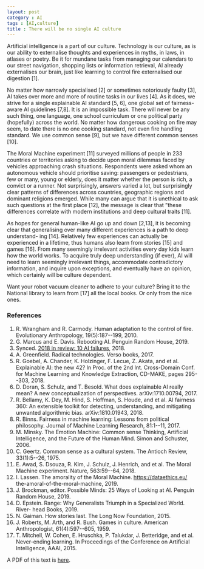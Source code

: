 ```yaml
---
layout: post
category : AI
tags : [AI,culture]
title : There will be no single AI culture
---
```


Artificial intelligence is a part of our culture. Technology is our culture, as is our ability to externalise thoughts and experiences in myths, in laws, in atlases or poetry. Be it for mundane tasks from managing our calendars to our street navigation, shopping lists or information retrieval, AI already externalises our brain, just like learning to control fire externalised our digestion [1].

No matter how narrowly specialised [2] or sometimes notoriously faulty [3], AI takes over more and more of routine tasks in our lives [4]. As it does, we strive for a single explainable AI standard [5, 6], one global set of fairness-aware AI guidelines [7,8]. It is an impossible task. There will never be any such thing, one language, one school curriculum or one political party (hopefully) across the world. No matter how dangerous cooking on fire may seem, to date there is no one cooking standard, not even fire handling standard. We use common sense [9], but we have different common senses [10].

The Moral Machine experiment [11] surveyed millions of people in 233 countries or territories asking to decide upon moral dilemmas faced by vehicles approaching crash situations. Respondents were asked whom an autonomous vehicle should prioritise saving: passengers or pedestrians, few or many, young or elderly, does it matter whether the person is rich, a convict or a runner. Not surprisingly, answers varied a lot, but surprisingly clear patterns of differences across countries, geographic regions and dominant religions emerged. While many can argue that it is unethical to ask such questions at the first place [12], the message is clear that ”these differences correlate with modern institutions and deep cultural traits [11].

As hopes for general human-like AI go up and down [2,13], it is becoming clear that generalising over many different experiences is a path to deep understand- ing [14]. Relatively few experiences can actually be experienced in a lifetime, thus humans also learn from stories [15] and games [16]. From many seemingly irrelevant activities every day kids learn how the world works. To acquire truly deep understanding (if ever), AI will need to learn seemingly irrelevant things, accommodate contradictory information, and inquire upon exceptions, and eventually have an opinion, which certainly will be culture dependent.

Want your robot vacuum cleaner to adhere to your culture? Bring it to the National library to learn from [17] all the local books. Or only from the nice ones.

### References ###

1. R. Wrangham and R. Carmody. Human adaptation to the control of fire. Evolutionary Anthropology, 19(5):187--199, 2010.
2. G. Marcus and E. Davis. Rebooting AI. Penguin Random House, 2019.
3. Synced. [2018 in review: 10 AI failures](https://medium.com/syncedreview/2018-in-review-10-ai-failures-c18faadf5983), 2018.
4. A. Greenfield. Radical technologies. Verso books, 2017.
5. R. Goebel, A. Chander, K. Holzinger, F. Lecue, Z. Akata, and et al. Explainable AI: the new 42? In Proc. of the 2nd Int. Cross-Domain Conf. for Machine Learning and Knowledge Extraction, CD-MAKE, pages 295--303, 2018.
6. D. Doran, S. Schulz, and T. Besold. What does explainable AI really mean? A new conceptualization of perspectives. arXiv:1710.00794, 2017.
7. R. Bellamy, K. Dey, M. Hind, S. Hoffman, S. Houde, and et al. AI fairness 360: An extensible toolkit for detecting, understanding, and mitigating unwanted algorithmic bias. arXiv:1810.01943, 2018.
8. R. Binns. Fairness in machine learning: Lessons from political philosophy. Journal of Machine Learning Research, 81:1--11, 2017.
9. M. Minsky. The Emotion Machine: Common sense Thinking, Artificial Intelligence, and the Future of the Human Mind. Simon and Schuster, 2006.
10. C. Geertz. Common sense as a cultural system. The Antioch Review, 33(1):5--26, 1975.
11. E. Awad, S. Dsouza, R. Kim, J. Schulz, J. Henrich, and et al. The Moral Machine experiment. Nature, 563:59--64, 2018.
12. I. Lassen. The amorality of the Moral Machine. https://dataethics.eu/ the-amoral-of-the-moral-machine, 2019.
13. J. Brockman, editor. Possible Minds: 25 Ways of Looking at AI. Penguin Random House, 2019.
14. D. Epstein. Range: Why Generalists Triumph in a Specialized World. River- head Books, 2019.
15. N. Gaiman. How stories last. The Long Now Foundation, 2015.
16. J. Roberts, M. Arth, and R. Bush. Games in culture. American Anthropologist, 61(4):597--605, 1959.
17. T. Mitchell, W. Cohen, E. Hruschka, P. Talukdar, J. Betteridge, and et al. Never-ending learning. In Proceedings of the Conference on Artificial Intelligence, AAAI, 2015.

A PDF of this text is [here](https://drive.google.com/open?id=1-0yDcbRuLbh0-ZZQXFjQR4dZNKDoHVia).
